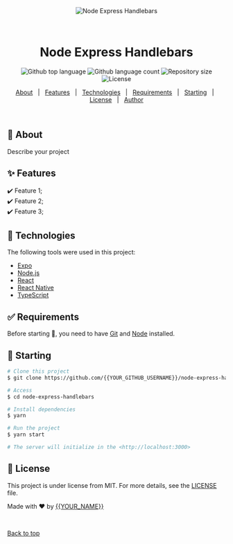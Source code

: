 <div align="center" id="top"> 
  <img src="./.github/app.gif" alt="Node Express Handlebars" />

  &#xa0;

  <!-- <a href="https://nodeexpresshandlebars.netlify.app">Demo</a> -->
</div>

<h1 align="center">Node Express Handlebars</h1>

<p align="center">
  <img alt="Github top language" src="https://img.shields.io/github/languages/top/{{YOUR_GITHUB_USERNAME}}/node-express-handlebars?color=56BEB8">

  <img alt="Github language count" src="https://img.shields.io/github/languages/count/{{YOUR_GITHUB_USERNAME}}/node-express-handlebars?color=56BEB8">

  <img alt="Repository size" src="https://img.shields.io/github/repo-size/{{YOUR_GITHUB_USERNAME}}/node-express-handlebars?color=56BEB8">

  <img alt="License" src="https://img.shields.io/github/license/{{YOUR_GITHUB_USERNAME}}/node-express-handlebars?color=56BEB8">

  <!-- <img alt="Github issues" src="https://img.shields.io/github/issues/{{YOUR_GITHUB_USERNAME}}/node-express-handlebars?color=56BEB8" /> -->

  <!-- <img alt="Github forks" src="https://img.shields.io/github/forks/{{YOUR_GITHUB_USERNAME}}/node-express-handlebars?color=56BEB8" /> -->

  <!-- <img alt="Github stars" src="https://img.shields.io/github/stars/{{YOUR_GITHUB_USERNAME}}/node-express-handlebars?color=56BEB8" /> -->
</p>

<!-- Status -->

<!-- <h4 align="center"> 
	🚧  Node Express Handlebars 🚀 Under construction...  🚧
</h4> 

<hr> -->

<p align="center">
  <a href="#dart-about">About</a> &#xa0; | &#xa0; 
  <a href="#sparkles-features">Features</a> &#xa0; | &#xa0;
  <a href="#rocket-technologies">Technologies</a> &#xa0; | &#xa0;
  <a href="#white_check_mark-requirements">Requirements</a> &#xa0; | &#xa0;
  <a href="#checkered_flag-starting">Starting</a> &#xa0; | &#xa0;
  <a href="#memo-license">License</a> &#xa0; | &#xa0;
  <a href="https://github.com/{{YOUR_GITHUB_USERNAME}}" target="_blank">Author</a>
</p>

<br>

## :dart: About ##

Describe your project

## :sparkles: Features ##

:heavy_check_mark: Feature 1;\
:heavy_check_mark: Feature 2;\
:heavy_check_mark: Feature 3;

## :rocket: Technologies ##

The following tools were used in this project:

- [Expo](https://expo.io/)
- [Node.js](https://nodejs.org/en/)
- [React](https://pt-br.reactjs.org/)
- [React Native](https://reactnative.dev/)
- [TypeScript](https://www.typescriptlang.org/)

## :white_check_mark: Requirements ##

Before starting :checkered_flag:, you need to have [Git](https://git-scm.com) and [Node](https://nodejs.org/en/) installed.

## :checkered_flag: Starting ##

```bash
# Clone this project
$ git clone https://github.com/{{YOUR_GITHUB_USERNAME}}/node-express-handlebars

# Access
$ cd node-express-handlebars

# Install dependencies
$ yarn

# Run the project
$ yarn start

# The server will initialize in the <http://localhost:3000>
```

## :memo: License ##

This project is under license from MIT. For more details, see the [LICENSE](LICENSE.md) file.


Made with :heart: by <a href="https://github.com/{{YOUR_GITHUB_USERNAME}}" target="_blank">{{YOUR_NAME}}</a>

&#xa0;

<a href="#top">Back to top</a>
